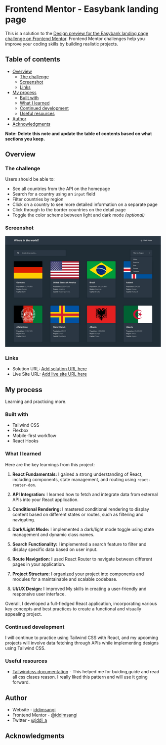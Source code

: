 # Frontend Mentor - Easybank landing page

This is a solution to the [Design preview for the Easybank landing page challenge on Frontend Mentor](https://www.frontendmentor.io/challenges/rest-countries-api-with-color-theme-switcher-5cacc469fec04111f7b848ca). Frontend Mentor challenges help you improve your coding skills by building realistic projects. 

## Table of contents

- [Overview](#overview)
  - [The challenge](#the-challenge)
  - [Screenshot](#screenshot)
  - [Links](#links)
- [My process](#my-process)
  - [Built with](#built-with)
  - [What I learned](#what-i-learned)
  - [Continued development](#continued-development)
  - [Useful resources](#useful-resources)
- [Author](#author)
- [Acknowledgments](#acknowledgments)

**Note: Delete this note and update the table of contents based on what sections you keep.**

## Overview

### The challenge
Users should be able to:

- See all countries from the API on the homepage
- Search for a country using an `input` field
- Filter countries by region
- Click on a country to see more detailed information on a separate page
- Click through to the border countries on the detail page
- Toggle the color scheme between light and dark mode *(optional)*

### Screenshot

![](https://github.com/iddimsangi/rest-countries-api-project/blob/master/src/images/design/desktop-design-home-dark.jpg)

### Links

- Solution URL: [Add solution URL here](https://github.com/iddimsangi/rest-countries-api-project)
- Live Site URL: [Add live site URL here](https://countries-api-prj.netlify.app/)

## My process
Learning and practicing more.
### Built with

- Tailwind CSS
- Flexbox
- Mobile-first workflow
- React Hooks

### What I learned
Here are the key learnings from this project:

1. **React Fundamentals:** I gained a strong understanding of React, including components, state management, and routing using `react-router-dom`.

2. **API Integration:** I learned how to fetch and integrate data from external APIs into your React application.

3. **Conditional Rendering:** I mastered conditional rendering to display content based on different states or routes, such as filtering and navigating.

4. **Dark/Light Mode:** I implemented a dark/light mode toggle using state management and dynamic class names.

5. **Search Functionality:** I implemented a search feature to filter and display specific data based on user input.

6. **Route Navigation:** I used React Router to navigate between different pages in your application.

7. **Project Structure:** I organized your project into components and modules for a maintainable and scalable codebase.

8. **UI/UX Design:** I improved My skills in creating a user-friendly and responsive user interface.

Overall, I developed a full-fledged React application, incorporating various key concepts and best practices to create a functional and visually appealing project.


### Continued development

I will continue to practice using Tailwind CSS with React, and my upcoming projects will involve data fetching through APIs while implementing designs using Tailwind CSS.

### Useful resources

- [Tailwindcss documentation](https://tailwindcss.com/) - This helped me for buiding,guide and read all css clases reason. I really liked this pattern and will use it going forward.

## Author

- Website - [iddimsangi](https://iddimsangi.netlify.app)
- Frontend Mentor - [@iddimsangi](https://www.frontendmentor.io/profile/iddimsangi)
- Twitter - [@iddi_a](https://twitter.com/iddi_a)


## Acknowledgments

